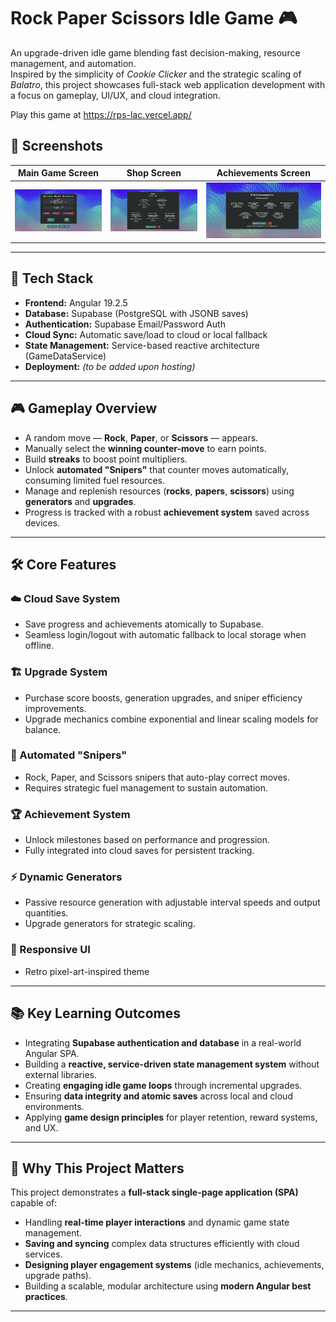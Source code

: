 # Rock Paper Scissors Idle Game 🎮

An upgrade-driven idle game blending fast decision-making, resource management, and automation.  
Inspired by the simplicity of *Cookie Clicker* and the strategic scaling of *Balatro*, this project showcases full-stack web application development with a focus on gameplay, UI/UX, and cloud integration.

Play this game at https://rps-lac.vercel.app/


## 📸 Screenshots

| Main Game Screen | Shop Screen | Achievements Screen |
|:----------------:|:-----------:|:-------------------:|
| ![Main Screen](images/main.png) | ![Shop Screen](images/shop1.png) | ![Achievements Screen](images/achievements1.png) |

---

## 🚀 Tech Stack

- **Frontend:** Angular 19.2.5
- **Database:** Supabase (PostgreSQL with JSONB saves)
- **Authentication:** Supabase Email/Password Auth
- **Cloud Sync:** Automatic save/load to cloud or local fallback
- **State Management:** Service-based reactive architecture (GameDataService)
- **Deployment:** _(to be added upon hosting)_

---

## 🎮 Gameplay Overview

- A random move — **Rock**, **Paper**, or **Scissors** — appears.
- Manually select the **winning counter-move** to earn points.
- Build **streaks** to boost point multipliers.
- Unlock **automated "Snipers"** that counter moves automatically, consuming limited fuel resources.
- Manage and replenish resources (**rocks**, **papers**, **scissors**) using **generators** and **upgrades**.
- Progress is tracked with a robust **achievement system** saved across devices.

---

## 🛠️ Core Features

### ☁️ Cloud Save System
- Save progress and achievements atomically to Supabase.
- Seamless login/logout with automatic fallback to local storage when offline.

### 🏗️ Upgrade System
- Purchase score boosts, generation upgrades, and sniper efficiency improvements.
- Upgrade mechanics combine exponential and linear scaling models for balance.

### 🔫 Automated "Snipers"
- Rock, Paper, and Scissors snipers that auto-play correct moves.
- Requires strategic fuel management to sustain automation.

### 🏆 Achievement System
- Unlock milestones based on performance and progression.
- Fully integrated into cloud saves for persistent tracking.

### ⚡ Dynamic Generators
- Passive resource generation with adjustable interval speeds and output quantities.
- Upgrade generators for strategic scaling.

### 🎨 Responsive UI
- Retro pixel-art-inspired theme
---

## 📚 Key Learning Outcomes

- Integrating **Supabase authentication and database** in a real-world Angular SPA.
- Building a **reactive, service-driven state management system** without external libraries.
- Creating **engaging idle game loops** through incremental upgrades.
- Ensuring **data integrity and atomic saves** across local and cloud environments.
- Applying **game design principles** for player retention, reward systems, and UX.

---

## 🧠 Why This Project Matters

This project demonstrates a **full-stack single-page application (SPA)** capable of:

- Handling **real-time player interactions** and dynamic game state management.
- **Saving and syncing** complex data structures efficiently with cloud services.
- **Designing player engagement systems** (idle mechanics, achievements, upgrade paths).
- Building a scalable, modular architecture using **modern Angular best practices**.
---
